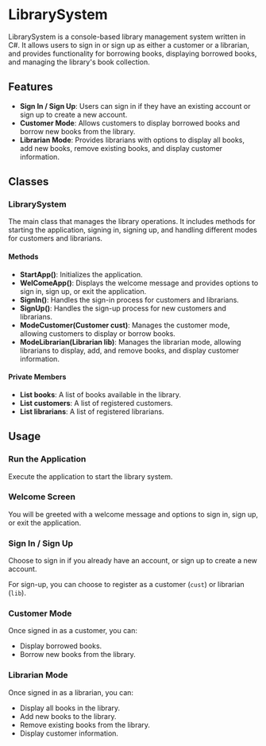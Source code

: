 # LibrarySystem

LibrarySystem is a console-based library management system written in C#. It allows users to sign in or sign up as either a customer or a librarian, and provides functionality for borrowing books, displaying borrowed books, and managing the library's book collection.

## Features

- **Sign In / Sign Up**: Users can sign in if they have an existing account or sign up to create a new account.
- **Customer Mode**: Allows customers to display borrowed books and borrow new books from the library.
- **Librarian Mode**: Provides librarians with options to display all books, add new books, remove existing books, and display customer information.

## Classes

### LibrarySystem

The main class that manages the library operations. It includes methods for starting the application, signing in, signing up, and handling different modes for customers and librarians.

#### Methods

- **StartApp()**: Initializes the application.
- **WelComeApp()**: Displays the welcome message and provides options to sign in, sign up, or exit the application.
- **SignIn()**: Handles the sign-in process for customers and librarians.
- **SignUp()**: Handles the sign-up process for new customers and librarians.
- **ModeCustomer(Customer cust)**: Manages the customer mode, allowing customers to display or borrow books.
- **ModeLibrarian(Librarian lib)**: Manages the librarian mode, allowing librarians to display, add, and remove books, and display customer information.

#### Private Members

- **List<Book> books**: A list of books available in the library.
- **List<Customer> customers**: A list of registered customers.
- **List<Librarian> librarians**: A list of registered librarians.

## Usage

### Run the Application

Execute the application to start the library system.

### Welcome Screen

You will be greeted with a welcome message and options to sign in, sign up, or exit the application.

### Sign In / Sign Up

Choose to sign in if you already have an account, or sign up to create a new account.

For sign-up, you can choose to register as a customer (`cust`) or librarian (`lib`).

### Customer Mode

Once signed in as a customer, you can:

- Display borrowed books.
- Borrow new books from the library.

### Librarian Mode

Once signed in as a librarian, you can:

- Display all books in the library.
- Add new books to the library.
- Remove existing books from the library.
- Display customer information.
